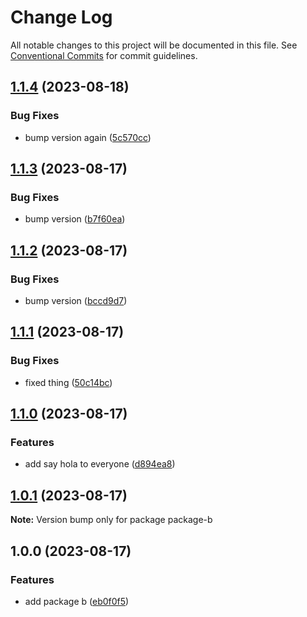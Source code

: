 # Change Log

All notable changes to this project will be documented in this file.
See [Conventional Commits](https://conventionalcommits.org) for commit guidelines.

## [1.1.4](https://github.com/clalexander/lerna-ci-test/compare/package-b@1.1.3...package-b@1.1.4) (2023-08-18)


### Bug Fixes

* bump version again ([5c570cc](https://github.com/clalexander/lerna-ci-test/commit/5c570ccf68571a1984405bb8e7d1105e3227237a))



## [1.1.3](https://github.com/clalexander/lerna-ci-test/compare/package-b@1.1.2...package-b@1.1.3) (2023-08-17)


### Bug Fixes

* bump version ([b7f60ea](https://github.com/clalexander/lerna-ci-test/commit/b7f60ea75892383c338c33c938a53cd8cc9f625e))



## [1.1.2](https://github.com/clalexander/lerna-ci-test/compare/package-b@1.1.1...package-b@1.1.2) (2023-08-17)


### Bug Fixes

* bump version ([bccd9d7](https://github.com/clalexander/lerna-ci-test/commit/bccd9d7fe948f8523cddea3d742348cad0b8cf66))



## [1.1.1](https://github.com/clalexander/lerna-ci-test/compare/package-b@1.1.0...package-b@1.1.1) (2023-08-17)


### Bug Fixes

* fixed thing ([50c14bc](https://github.com/clalexander/lerna-ci-test/commit/50c14bcceeddbc4a95e7e5c3eebacee856341614))



## [1.1.0](https://github.com/clalexander/lerna-ci-test/compare/package-b@1.0.1...package-b@1.1.0) (2023-08-17)


### Features

* add say hola to everyone ([d894ea8](https://github.com/clalexander/lerna-ci-test/commit/d894ea80df506c959148bb8db2162c9af0428597))



## [1.0.1](https://github.com/clalexander/lerna-ci-test/compare/package-b@1.0.0...package-b@1.0.1) (2023-08-17)

**Note:** Version bump only for package package-b





## 1.0.0 (2023-08-17)


### Features

* add package b ([eb0f0f5](https://github.com/clalexander/lerna-ci-test/commit/eb0f0f5840fae3f5f3174e03c9bf0e371624d7d8))
